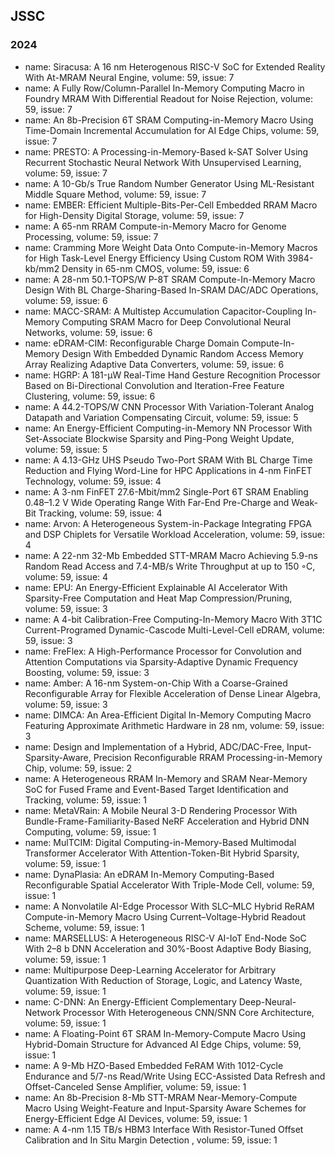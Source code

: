## JSSC
### 2024
- name: Siracusa: A 16 nm Heterogenous RISC-V SoC for Extended Reality With At-MRAM Neural Engine, volume: 59, issue: 7
- name: A Fully Row/Column-Parallel In-Memory Computing Macro in Foundry MRAM With Differential Readout for Noise
Rejection, volume: 59, issue: 7
- name: An 8b-Precision 6T SRAM Computing-in-Memory Macro Using Time-Domain Incremental Accumulation for AI
Edge Chips, volume: 59, issue: 7
- name: PRESTO: A Processing-in-Memory-Based k-SAT Solver Using Recurrent Stochastic Neural Network With
Unsupervised Learning, volume: 59, issue: 7
- name: A 10-Gb/s True Random Number Generator Using ML-Resistant Middle Square Method, volume: 59, issue: 7
- name: EMBER: Efficient Multiple-Bits-Per-Cell Embedded RRAM Macro for High-Density Digital Storage, volume: 59, issue: 7
- name: A 65-nm RRAM Compute-in-Memory Macro for Genome Processing, volume: 59, issue: 7
- name: Cramming More Weight Data Onto Compute-in-Memory Macros for High Task-Level Energy Efficiency Using Custom
ROM With 3984-kb/mm2 Density in 65-nm CMOS, volume: 59, issue: 6
- name: A 28-nm 50.1-TOPS/W P-8T SRAM Compute-In-Memory Macro Design With BL Charge-Sharing-Based In-SRAM
DAC/ADC Operations, volume: 59, issue: 6
- name: MACC-SRAM: A Multistep Accumulation Capacitor-Coupling In-Memory Computing SRAM Macro for Deep
Convolutional Neural Networks, volume: 59, issue: 6
- name: eDRAM-CIM: Reconfigurable Charge Domain Compute-In-Memory Design With Embedded Dynamic Random
Access Memory Array Realizing Adaptive Data Converters, volume: 59, issue: 6
- name: HGRP: A 181-µW Real-Time Hand Gesture Recognition Processor Based on Bi-Directional Convolution and
Iteration-Free Feature Clustering, volume: 59, issue: 6
- name: A 44.2-TOPS/W CNN Processor With Variation-Tolerant Analog Datapath and Variation Compensating Circuit, volume: 59, issue: 5
- name: An Energy-Efficient Computing-in-Memory NN Processor With Set-Associate Blockwise Sparsity and Ping-Pong
Weight Update, volume: 59, issue: 5
- name: A 4.13-GHz UHS Pseudo Two-Port SRAM With BL Charge Time Reduction and Flying Word-Line for HPC
Applications in 4-nm FinFET Technology, volume: 59, issue: 4
- name: A 3-nm FinFET 27.6-Mbit/mm2 Single-Port 6T SRAM Enabling 0.48–1.2 V Wide Operating Range With Far-End
Pre-Charge and Weak-Bit Tracking, volume: 59, issue: 4
- name: Arvon: A Heterogeneous System-in-Package Integrating FPGA and DSP Chiplets for Versatile Workload
Acceleration, volume: 59, issue: 4
- name: A 22-nm 32-Mb Embedded STT-MRAM Macro Achieving 5.9-ns Random Read Access and 7.4-MB/s Write
Throughput at up to 150 ◦C, volume: 59, issue: 4
- name: EPU: An Energy-Efficient Explainable AI Accelerator With Sparsity-Free Computation and Heat Map Compression/Pruning, volume: 59, issue: 3
- name: A 4-bit Calibration-Free Computing-In-Memory Macro With 3T1C Current-Programed Dynamic-Cascode Multi-Level-Cell eDRAM, volume: 59, issue: 3
- name: FreFlex: A High-Performance Processor for Convolution and Attention Computations via Sparsity-Adaptive Dynamic
Frequency Boosting, volume: 59, issue: 3
- name: Amber: A 16-nm System-on-Chip With a Coarse-Grained Reconfigurable Array for Flexible Acceleration of Dense
Linear Algebra, volume: 59, issue: 3
- name: DIMCA: An Area-Efficient Digital In-Memory Computing Macro Featuring Approximate Arithmetic Hardware
in 28 nm, volume: 59, issue: 3
- name: Design and Implementation of a Hybrid, ADC/DAC-Free, Input-Sparsity-Aware, Precision Reconfigurable RRAM
Processing-in-Memory Chip, volume: 59, issue: 2
- name: A Heterogeneous RRAM In-Memory and SRAM Near-Memory SoC for Fused Frame and Event-Based Target
Identification and Tracking, volume: 59, issue: 1
- name: MetaVRain: A Mobile Neural 3-D Rendering Processor With Bundle-Frame-Familiarity-Based NeRF Acceleration
and Hybrid DNN Computing, volume: 59, issue: 1
- name: MulTCIM: Digital Computing-in-Memory-Based Multimodal Transformer Accelerator With Attention-Token-Bit
Hybrid Sparsity, volume: 59, issue: 1
- name: DynaPlasia: An eDRAM In-Memory Computing-Based Reconfigurable Spatial Accelerator With Triple-Mode
Cell, volume: 59, issue: 1
- name: A Nonvolatile AI-Edge Processor With SLC–MLC Hybrid ReRAM Compute-in-Memory Macro Using Current–Voltage-Hybrid Readout Scheme, volume: 59, issue: 1
- name: MARSELLUS: A Heterogeneous RISC-V AI-IoT End-Node SoC With 2–8 b DNN Acceleration and 30%-Boost
Adaptive Body Biasing, volume: 59, issue: 1
- name: Multipurpose Deep-Learning Accelerator for Arbitrary Quantization With Reduction of Storage, Logic, and Latency
Waste, volume: 59, issue: 1
- name: C-DNN: An Energy-Efficient Complementary Deep-Neural-Network Processor With Heterogeneous CNN/SNN Core
Architecture, volume: 59, issue: 1
- name: A Floating-Point 6T SRAM In-Memory-Compute Macro Using Hybrid-Domain Structure for Advanced AI Edge
Chips, volume: 59, issue: 1
- name: A 9-Mb HZO-Based Embedded FeRAM With 1012-Cycle Endurance and 5/7-ns Read/Write Using ECC-Assisted
Data Refresh and Offset-Canceled Sense Amplifier, volume: 59, issue: 1
- name: An 8b-Precision 8-Mb STT-MRAM Near-Memory-Compute Macro Using Weight-Feature and Input-Sparsity Aware
Schemes for Energy-Efficient Edge AI Devices, volume: 59, issue: 1
- name: A 4-nm 1.15 TB/s HBM3 Interface With Resistor-Tuned Offset Calibration and In Situ Margin Detection , volume: 59, issue: 1
